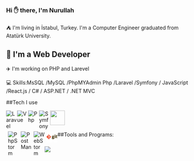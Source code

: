 ### Hi :hand: there, I'm Nurullah 
:tent: I'm living in İstabul, Turkey. I'm a Computer Engineer graduated from Atatürk University. 

## :rocket: I'm a Web Developer 

:airplane: I'm working on PHP and Larevel

<!-- :arrow_right:<a href="https://www.linkedin.com/in/nurullah-demirel-786a341bb/" align="left"> 
<img  width="22" src="https://unpkg.com/simple-icons@v7/icons/linkedin.svg" />
</a> -->

:computer: Skills:MsSQL /MySQL /PhpMYAdmin  Php /Laravel /Symfony / JavaScript /React.js / C# /  ASP.NET / .NET MVC 

##Tech I use


<img src="https://github.com/siberfx/siberfx/raw/main/icons/mysql.png"  width=40 height=40/>
<img align="left" alt="Laravel" style="width: 30px; max-width: 100%;" src="https://github.com/siberfx/siberfx/raw/main/icons/laravel.png">
<img align="left" alt="Vue" style="width: 30px; max-width: 100%;" src="https://github.com/siberfx/siberfx/raw/main/icons/apache.png">
<img align="left" alt="Php" style="width: 30px; max-width: 100%;" src="https://github.com/siberfx/siberfx/raw/main/icons/php.jpg">
<img align="left" alt="Symfony" style="width: 30px; max-width: 100%;" src="https://github.com/siberfx/siberfx/raw/main/icons/symfony.png">
<!-- <img src="data:image/svg+xml;base64,PHN2ZyB4bWxucz0iaHR0cDovL3d3dy53My5vcmcvMjAwMC9zdmciIHZpZXdCb3g9Ii0xMS41IC0xMC4yMzE3NCAyMyAyMC40NjM0OCI+CiAgPHRpdGxlPlJlYWN0IExvZ288L3RpdGxlPgogIDxjaXJjbGUgY3g9IjAiIGN5PSIwIiByPSIyLjA1IiBmaWxsPSIjNjFkYWZiIi8+CiAgPGcgc3Ryb2tlPSIjNjFkYWZiIiBzdHJva2Utd2lkdGg9IjEiIGZpbGw9Im5vbmUiPgogICAgPGVsbGlwc2Ugcng9IjExIiByeT0iNC4yIi8+CiAgICA8ZWxsaXBzZSByeD0iMTEiIHJ5PSI0LjIiIHRyYW5zZm9ybT0icm90YXRlKDYwKSIvPgogICAgPGVsbGlwc2Ugcng9IjExIiByeT0iNC4yIiB0cmFuc2Zvcm09InJvdGF0ZSgxMjApIi8+CiAgPC9nPgo8L3N2Zz4K" width =20 height=20 /> -->

##Tools and Programs:
<img align="left" alt="PhpStorm" style="width: 30px; max-width: 100%; margin-left:5px" src="https://github.com/siberfx/siberfx/raw/main/icons/phpstorm.png" >
<img align="left" alt="PostMan" style="width: 30px; max-width: 100%;margin-left:5px" src="https://github.com/siberfx/siberfx/raw/main/icons/postman.png">
<img align="left" alt="WebStorm" style="width: 30px; max-width: 100%;margin-left:5px" src="https://github.com/siberfx/siberfx/raw/main/icons/webstorm.png">
<img align="left" src="https://raw.githubusercontent.com/github/explore/80688e429a7d4ef2fca1e82350fe8e3517d3494d/topics/git/git.png" width="30" height="30" style="margin-left:5px">




<summary>
<img src="https://github-readme-stats.vercel.app/api?username=NurullahDemirel&hide=contribs,prs" style="margin-top: 10px" />


